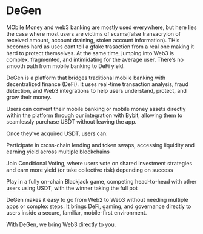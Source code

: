 # DeGen


MObile Money and web3 banking are mostly used everywhere, but here lies the case where most users are victims of scams(false transacryion of received amount, account draining, stolen account information). THis becomes hard as uses cant tell a gfake trasaction from a real one making it hard to protect themselves.  At the same time, jumping into Web3 is complex, fragmented, and intimidating for the average user. There’s no smooth path from mobile banking to DeFi yield.

DeGen is a platform that bridges traditional mobile banking with decentralized finance (DeFi). It uses real-time transaction analysis, fraud detection, and Web3 integrations to help users understand, protect, and grow their money.

Users can convert their mobile banking or mobile money assets directly within the platform through our integration with Bybit, allowing them to seamlessly purchase USDT without leaving the app.

Once they’ve acquired USDT, users can:

Participate in cross-chain lending and token swaps, accessing liquidity and earning yield across multiple blockchains

Join Conditional Voting, where users vote on shared investment strategies and earn more yield (or take collective risk) depending on success

Play in a fully on-chain Blackjack game, competing head-to-head with other users using USDT, with the winner taking the full pot

DeGen makes it easy to go from Web2 to Web3 without needing multiple apps or complex steps. It brings DeFi, gaming, and governance directly to users inside a secure, familiar, mobile-first environment.

With DeGen, we bring Web3 directly to you.
